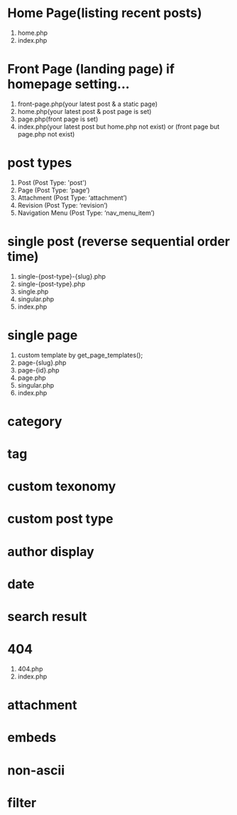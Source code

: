 # Home Page(listing recent posts)
1. home.php
2. index.php

# Front Page (landing page) if  homepage setting...
1. front-page.php(your latest post & a static page)
2. home.php(your latest post & post page is set)
3. page.php(front page is set)
4. index.php(your latest post but home.php not exist)
or (front page but page.php not exist)

# post types
1. Post (Post Type: 'post')
2. Page (Post Type: ‘page’)
3. Attachment (Post Type: ‘attachment’)
4. Revision  (Post Type: ‘revision’)
5. Navigation Menu (Post Type: ‘nav_menu_item’)

# single post (reverse sequential order time)
1. single-{post-type}-{slug}.php
2. single-{post-type}.php
3. single.php
4. singular.php
5. index.php

# single page
1. custom template by get_page_templates();
2. page-{slug}.php
3. page-{id}.php
4. page.php
5. singular.php
6. index.php

# category

# tag

# custom texonomy

# custom post type

# author display

# date

# search result

# 404
1. 404.php
2. index.php

# attachment

# embeds

# non-ascii

# filter

